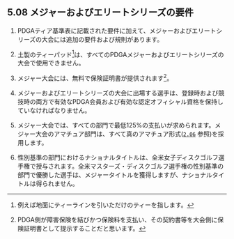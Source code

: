## 5.08 メジャーおよびエリートシリーズの要件

1. PDGAティア基準表に記載された要件に加えて、メジャーおよびエリートシリーズの大会には追加の要件および規則があります。

1. 土製のティーパッド[^5.08.1]は、すべてのPDGAメジャーおよびエリートシリーズの大会で使用できません。

1. メジャー大会には、無料で保険証明書が提供されます[^5.08.2]。

1. メジャーおよびエリートシリーズの大会に出場する選手は、登録時および競技時の両方で有効なPDGA会員および有効な認定オフィシャル資格を保持していなければなりません。

1. メジャー大会では、すべての部門で最低125%の支払いが求められます。メジャー大会のアマチュア部門は、すべて真のアマチュア形式([`2.06`](#真のアマチュア) 参照)を採用します。

1. 性別基準の部門におけるナショナルタイトルは、全米女子ディスクゴルフ選手権で授与されます。全米マスターズ・ディスクゴルフ選手権の性別基準の部門で優勝した選手は、メジャータイトルを獲得しますが、ナショナルタイトルは得られません。


[^5.08.1]: 例えば地面にティーラインを引いただけのティーを指します。

[^5.08.2]: PDGA側が障害保険を結びかつ保険料を支払い、その契約書等を大会側に保険証明書として提示することだと思います。
